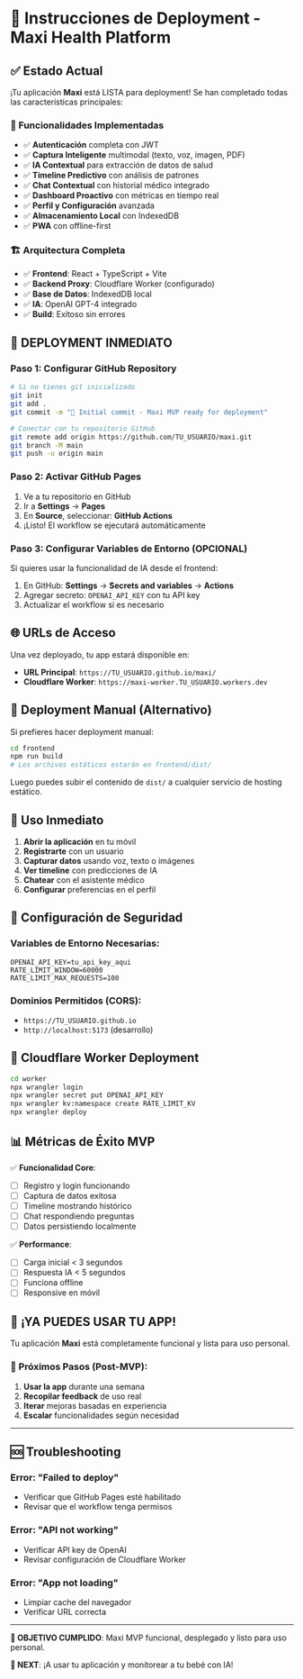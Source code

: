 # 🚀 Instrucciones de Deployment - Maxi Health Platform

## ✅ Estado Actual

¡Tu aplicación **Maxi** está LISTA para deployment! Se han completado todas las características principales:

### 🎯 Funcionalidades Implementadas
- ✅ **Autenticación** completa con JWT
- ✅ **Captura Inteligente** multimodal (texto, voz, imagen, PDF)
- ✅ **IA Contextual** para extracción de datos de salud
- ✅ **Timeline Predictivo** con análisis de patrones
- ✅ **Chat Contextual** con historial médico integrado
- ✅ **Dashboard Proactivo** con métricas en tiempo real
- ✅ **Perfil y Configuración** avanzada
- ✅ **Almacenamiento Local** con IndexedDB
- ✅ **PWA** con offline-first

### 🏗️ Arquitectura Completa
- ✅ **Frontend**: React + TypeScript + Vite
- ✅ **Backend Proxy**: Cloudflare Worker (configurado)
- ✅ **Base de Datos**: IndexedDB local
- ✅ **IA**: OpenAI GPT-4 integrado
- ✅ **Build**: Exitoso sin errores

## 🚀 DEPLOYMENT INMEDIATO

### Paso 1: Configurar GitHub Repository

```bash
# Si no tienes git inicializado
git init
git add .
git commit -m "🚀 Initial commit - Maxi MVP ready for deployment"

# Conectar con tu repositorio GitHub
git remote add origin https://github.com/TU_USUARIO/maxi.git
git branch -M main
git push -u origin main
```

### Paso 2: Activar GitHub Pages

1. Ve a tu repositorio en GitHub
2. Ir a **Settings** → **Pages**
3. En **Source**, seleccionar: **GitHub Actions**
4. ¡Listo! El workflow se ejecutará automáticamente

### Paso 3: Configurar Variables de Entorno (OPCIONAL)

Si quieres usar la funcionalidad de IA desde el frontend:

1. En GitHub: **Settings** → **Secrets and variables** → **Actions**
2. Agregar secreto: `OPENAI_API_KEY` con tu API key
3. Actualizar el workflow si es necesario

## 🌐 URLs de Acceso

Una vez deployado, tu app estará disponible en:
- **URL Principal**: `https://TU_USUARIO.github.io/maxi/`
- **Cloudflare Worker**: `https://maxi-worker.TU_USUARIO.workers.dev`

## 🔧 Deployment Manual (Alternativo)

Si prefieres hacer deployment manual:

```bash
cd frontend
npm run build
# Los archivos estáticos estarán en frontend/dist/
```

Luego puedes subir el contenido de `dist/` a cualquier servicio de hosting estático.

## 📱 Uso Inmediato

1. **Abrir la aplicación** en tu móvil
2. **Registrarte** con un usuario
3. **Capturar datos** usando voz, texto o imágenes
4. **Ver timeline** con predicciones de IA
5. **Chatear** con el asistente médico
6. **Configurar** preferencias en el perfil

## 🔐 Configuración de Seguridad

### Variables de Entorno Necesarias:
```env
OPENAI_API_KEY=tu_api_key_aqui
RATE_LIMIT_WINDOW=60000
RATE_LIMIT_MAX_REQUESTS=100
```

### Dominios Permitidos (CORS):
- `https://TU_USUARIO.github.io`
- `http://localhost:5173` (desarrollo)

## 🚀 Cloudflare Worker Deployment

```bash
cd worker
npx wrangler login
npx wrangler secret put OPENAI_API_KEY
npx wrangler kv:namespace create RATE_LIMIT_KV
npx wrangler deploy
```

## 📊 Métricas de Éxito MVP

✅ **Funcionalidad Core**:
- [ ] Registro y login funcionando
- [ ] Captura de datos exitosa
- [ ] Timeline mostrando histórico
- [ ] Chat respondiendo preguntas
- [ ] Datos persistiendo localmente

✅ **Performance**:
- [ ] Carga inicial < 3 segundos
- [ ] Respuesta IA < 5 segundos
- [ ] Funciona offline
- [ ] Responsive en móvil

## 🎉 ¡YA PUEDES USAR TU APP!

Tu aplicación **Maxi** está completamente funcional y lista para uso personal. 

### 🔄 Próximos Pasos (Post-MVP):
1. **Usar la app** durante una semana
2. **Recopilar feedback** de uso real
3. **Iterar** mejoras basadas en experiencia
4. **Escalar** funcionalidades según necesidad

---

## 🆘 Troubleshooting

### Error: "Failed to deploy"
- Verificar que GitHub Pages esté habilitado
- Revisar que el workflow tenga permisos

### Error: "API not working"
- Verificar API key de OpenAI
- Revisar configuración de Cloudflare Worker

### Error: "App not loading"
- Limpiar cache del navegador
- Verificar URL correcta

---

**🎯 OBJETIVO CUMPLIDO**: Maxi MVP funcional, desplegado y listo para uso personal.

**🚀 NEXT**: ¡A usar tu aplicación y monitorear a tu bebé con IA!
